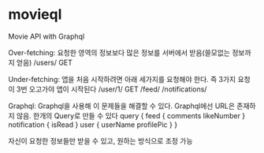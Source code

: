# movieql
Movie API with Graphql

Over-fetching: 요청한 영역의 정보보다 많은 정보를 서버에서 받음(쓸모없는 정보까지 얻음)
/users/ GET

Under-fetching: 앱을 처음 시작하려면 아래 세가지를 요청해야 한다. 즉 3가지 요청이 3번 오고가야 앱이 시작된다
/user/1/ GET
/feed/
/notifications/

Graphql: Graphql을 사용해 이 문제들을 해결할 수 있다. Graphql에선 URL은 존재하지 않음. 한개의 Query로 만들 수 있다
query {
    feed {
        comments
        likeNumber
    }
    notification {
        isRead
    }
    user {
        userName
        profilePic
    }
}

자신이 요청한 정보들만 받을 수 있고, 원하는 방식으로 조정 가능